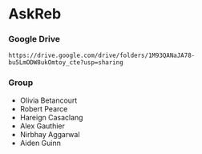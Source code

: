 # AskReb

### Google Drive
```
https://drive.google.com/drive/folders/1M93QANaJA78-bu5LmODW8ukOmtoy_cte?usp=sharing
```
### Group
- Olivia Betancourt
- Robert Pearce
- Hareign Casaclang
- Alex Gauthier
- Nirbhay Aggarwal
- Aiden Guinn
